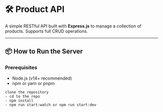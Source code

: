 # 🛠️ Product API

A simple RESTful API built with **Express.js** to manage a collection of products. Supports full CRUD operations.

---

## 📦 How to Run the Server

### Prerequisites
- Node.js (v14+ recommended)
- npm or yarn or pnpm


```
clone the repository
- cd to the repo
- npm install
- npm run start:watch or npm run start:dev